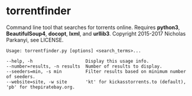 torrentfinder
=============
Command line tool that searches for torrents online. Requires **python3**, **BeautifulSoup4**, **docopt**,
**lxml**, and **urllib3**. Copyright 2015-2017 Nicholas Parkanyi, see LICENSE.

    Usage: torrentfinder.py [options] <search_terms>...

    --help, -h                    Display this usage info.
    --number=results, -n results  Number of results to display.
    --seeders=min, -s min         Filter results based on minimum number of seeders.
    --website=site, -w site       'kt' for kickasstorrents.to (default), 'pb' for thepiratebay.org.
